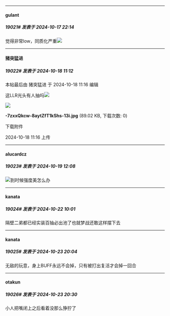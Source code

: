 ﻿
*****

####  gulant  
##### 19021#       发表于 2024-10-17 22:14

觉得非常low，同质化严重<img src="https://static.saraba1st.com/image/smiley/face2017/124.png" referrerpolicy="no-referrer">


*****

####  猪突猛进  
##### 19022#       发表于 2024-10-18 11:12

 本帖最后由 猪突猛进 于 2024-10-18 11:16 编辑 

这LLR光头有人抽吗<img src="https://static.saraba1st.com/image/smiley/face2017/067.png" referrerpolicy="no-referrer">

<img src="https://img.saraba1st.com/forum/202410/18/111602eee1r4errhwrr1ph.jpg" referrerpolicy="no-referrer">

<strong>-7zxxQkcw-8aytZfT1kShs-13i.jpg</strong> (89.02 KB, 下载次数: 0)

下载附件

2024-10-18 11:16 上传


*****

####  alucardcz  
##### 19023#       发表于 2024-10-19 12:08

<img src="https://static.saraba1st.com/image/smiley/face2017/264.png" referrerpolicy="no-referrer">到时候强度美怎么办


*****

####  kanata  
##### 19024#       发表于 2024-10-22 10:01

隔壁二弟都已经实装百抽必出池了也就梦战还敢这样摆下去


*****

####  kanata  
##### 19025#       发表于 2024-10-23 20:04

无敌的玩意，身上BUFF永远不会掉，只有被打出复活才会掉一回合


*****

####  otakun  
##### 19026#       发表于 2024-10-23 20:30

小人把嘴闭上之后看着没那么狰狞了

